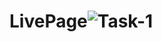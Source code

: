 # LivePage![Task-1](https://github.com/Hariharanadaikalavan/LivePage/assets/143572984/973bd536-451e-4c00-bc7a-0a2d723f23fc)
